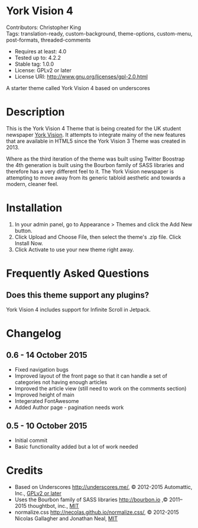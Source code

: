 # York Vision 4

Contributors: Christopher King  
Tags: translation-ready, custom-background, theme-options, custom-menu, post-formats, threaded-comments
* Requires at least: 4.0
* Tested up to: 4.2.2
* Stable tag: 1.0.0
* License: GPLv2 or later
* License URI: http://www.gnu.org/licenses/gpl-2.0.html

A starter theme called York Vision 4 based on underscores

# Description

This is the York Vision 4 Theme that is being created for the UK student newspaper [York Vision](http://www.yorkvision.co.uk). It attempts to integrate mainy of the new features that are available in HTML5 since the York Vision 3 Theme was created in 2013.

Where as the third iteration of the theme was built using Twitter Boostrap the 4th generation is built using the Bourbon family of SASS libraries and therefore has a very different feel to it. The York Vision newspaper is attempting to move away from its generic tabloid aesthetic and towards a modern, cleaner feel.

# Installation

1. In your admin panel, go to Appearance > Themes and click the Add New button.
2. Click Upload and Choose File, then select the theme's .zip file. Click Install Now.
3. Click Activate to use your new theme right away.

# Frequently Asked Questions

## Does this theme support any plugins?

York Vision 4 includes support for Infinite Scroll in Jetpack.

# Changelog
## 0.6 - 14 October 2015
* Fixed navigation bugs
* Improved layout of the front page so that it can handle a set of categories not having enough articles
* Improved the article view (still need to work on the comments section)
* Improved height of main
* Integerated FontAwesome
* Added Author page - pagination needs work

## 0.5 - 10 October 2015
* Initial commit
* Basic functionality added but a lot of work needed

# Credits

* Based on Underscores http://underscores.me/, © 2012-2015 Automattic, Inc., [GPLv2 or later](https://www.gnu.org/licenses/gpl-2.0.html)
* Uses the Bourbon family of SASS libraries http://bourbon.io ,© 2011–2015 thoughtbot, inc., [MIT](http://opensource.org/licenses/MIT)
* normalize.css http://necolas.github.io/normalize.css/, © 2012-2015 Nicolas Gallagher and Jonathan Neal, [MIT](http://opensource.org/licenses/MIT)
